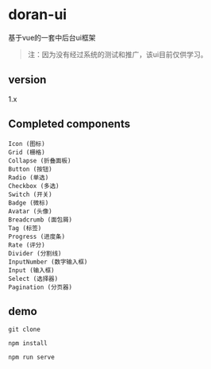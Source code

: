 # doran-ui
基于vue的一套中后台ui框架
>注：因为没有经过系统的测试和推广，该ui目前仅供学习。

## version
1.x

## Completed components
```$xslt
Icon (图标)
Grid (栅格)
Collapse (折叠面板)
Button (按钮)
Radio (单选)
Checkbox (多选)
Switch (开关)
Badge (微标)
Avatar (头像)
Breadcrumb (面包屑)
Tag (标签)
Progress (进度条)
Rate (评分)
Divider (分割线)
InputNumber (数字输入框)
Input (输入框)
Select (选择器)
Pagination (分页器)
```

## demo
```
git clone

npm install

npm run serve
```
